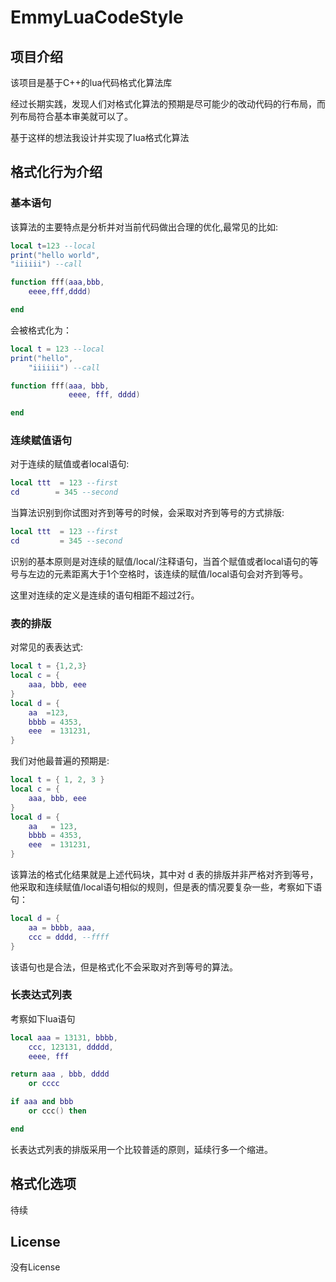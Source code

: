 # EmmyLuaCodeStyle

## 项目介绍

该项目是基于C++的lua代码格式化算法库

经过长期实践，发现人们对格式化算法的预期是尽可能少的改动代码的行布局，而列布局符合基本审美就可以了。

基于这样的想法我设计并实现了lua格式化算法

## 格式化行为介绍

### 基本语句

该算法的主要特点是分析并对当前代码做出合理的优化,最常见的比如:

```lua
local t=123 --local
print("hello world",
"iiiiii") --call

function fff(aaa,bbb,
    eeee,fff,dddd)

end

```

会被格式化为：
```lua
local t = 123 --local
print("hello",
    "iiiiii") --call

function fff(aaa, bbb,
             eeee, fff, dddd)

end    
```

### 连续赋值语句

对于连续的赋值或者local语句:
```lua
local ttt  = 123 --first
cd        = 345 --second
```
当算法识别到你试图对齐到等号的时候，会采取对齐到等号的方式排版:
```lua
local ttt  = 123 --first
cd         = 345 --second
```

识别的基本原则是对连续的赋值/local/注释语句，当首个赋值或者local语句的等号与左边的元素距离大于1个空格时，该连续的赋值/local语句会对齐到等号。

这里对连续的定义是连续的语句相距不超过2行。

### 表的排版

对常见的表表达式:
```lua
local t = {1,2,3}
local c = {
    aaa, bbb, eee
}
local d = {
    aa  =123,
    bbbb = 4353,
    eee  = 131231,
}
```
我们对他最普遍的预期是:
```lua
local t = { 1, 2, 3 }
local c = {
    aaa, bbb, eee
}
local d = {
    aa   = 123,
    bbbb = 4353,
    eee  = 131231,
}
```
该算法的格式化结果就是上述代码块，其中对 d 表的排版并非严格对齐到等号，他采取和连续赋值/local语句相似的规则，但是表的情况要复杂一些，考察如下语句：
```lua
local d = {
    aa = bbbb, aaa,
    ccc = dddd, --ffff
}
```
该语句也是合法，但是格式化不会采取对齐到等号的算法。

### 长表达式列表

考察如下lua语句
```lua
local aaa = 13131, bbbb,
    ccc, 123131, ddddd,
    eeee, fff

return aaa , bbb, dddd
    or cccc

if aaa and bbb 
    or ccc() then

end

```
长表达式列表的排版采用一个比较普适的原则，延续行多一个缩进。


## 格式化选项

待续
## License

没有License
